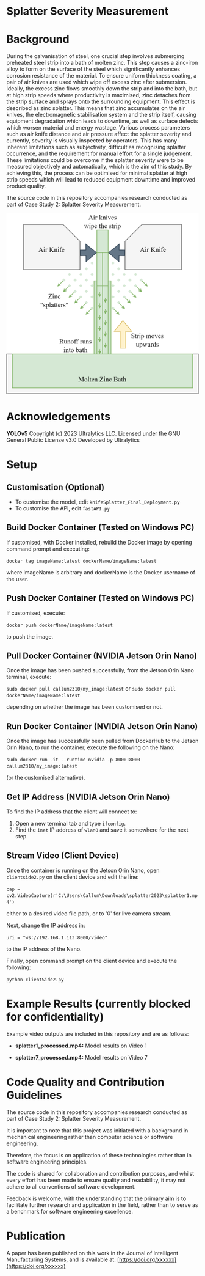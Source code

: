 

# Splatter Severity Measurement



# Background
During the galvanisation of steel, one crucial step involves submerging preheated steel strip into a bath of molten zinc. This step causes a zinc-iron alloy to form on the surface of the steel which significantly enhances corrosion resistance of the material. To ensure uniform thickness coating, a pair of air knives are used which wipe off excess zinc after submersion. Ideally, the excess zinc flows smoothly down the strip and into the bath, but at high strip speeds where productivity is maximised, zinc detaches from the strip surface and sprays onto the surrounding equipment. This effect is described as zinc splatter. This means that zinc accumulates on the air knives, the electromagnetic stabilisation system and the strip itself, causing equipment degradation which leads to downtime, as well as surface defects which worsen material and energy wastage. Various process parameters such as air knife distance and air pressure affect the splatter severity and currently, severity is visually inspected by operators. This has many inherent limitations such as subjectivity, difficulties recognising splatter occurrence, and the requirement for manual effort for a single judgement. These limitations could be overcome if the splatter severity were to be measured objectively and automatically, which is the aim of this study. By achieving this, the process can be optimised for minimal splatter at high strip speeds which will lead to reduced equipment downtime and improved product quality.

The source code in this repository accompanies research conducted as part of Case Study 2: Splatter Severity Measurement.

![Splatter Study Schematic](splatterDiagram.png)

# Acknowledgements

**YOLOv5**
Copyright (c) 2023 Ultralytics LLC. 
Licensed under the GNU General Public License v3.0 
Developed by Ultralytics

# Setup
## Customisation (Optional)

 - To customise the model, edit ```knifeSplatter_Final_Deployment.py ```
 - To customise the API, edit ```fastAPI.py```

## Build Docker Container (Tested on Windows PC)
If customised, with Docker installed, rebuild the Docker image by opening command prompt and executing:

```docker tag imageName:latest dockerName/imageName:latest```

where imageName is arbitrary and dockerName is the Docker username of the user.
## Push Docker Container (Tested on Windows PC)

If customised, execute:

```docker push dockerName/imageName:latest```

to push the image.

## Pull Docker Container (NVIDIA Jetson Orin Nano)

Once the image has been pushed successfully, from the Jetson Orin Nano terminal, execute:

```sudo docker pull callum2310/my_image:latest``` or ```sudo docker pull dockerName/imageName:latest```
   
depending on whether the image has been customised or not.
## Run Docker Container (NVIDIA Jetson Orin Nano)

Once the image has successfully been pulled from DockerHub to the Jetson Orin Nano, to run the container, execute the following on the Nano:

```sudo docker run -it --runtime nvidia -p 8000:8000 callum2310/my_image:latest``` 

(or the customised alternative).

## Get IP  Address (NVIDIA Jetson Orin Nano)
To find the IP address that the client will connect to:

 1. Open a new terminal tab and type ```ifconfig```. 
 2. Find the ```inet``` IP address of ```wlan0``` and save it somewhere for the next step.

## Stream Video (Client Device)

Once the container is running on the Jetson Orin Nano, open ```clientside2.py``` on the client device and edit the line:

```cap = cv2.VideoCapture(r'C:\Users\Callum\Downloads\splatter2023\splatter1.mp4')``` 

either to a desired video file path, or to '0' for live camera stream.


Next, change the IP address in:

```uri = "ws://192.168.1.113:8000/video"``` 

to the IP address of the Nano.

Finally, open command prompt on the client device and execute the following:

```python clientSide2.py```

# Example Results (currently blocked for confidentiality)

Example video outputs are included in this repository and are as follows:

 - **splatter1_processed.mp4:** Model results on Video 1
 
 - **splatter7_processed.mp4:** Model results on Video 7
 

# Code Quality and Contribution Guidelines
The source code in this repository accompanies research conducted as part of Case Study 2: Splatter Severity Measurement. 

It is important to note that this project was initiated with a background in mechanical engineering rather than computer science or software engineering. 

Therefore, the focus is on application of these technologies rather than in software engineering principles. 

The code is shared for collaboration and contribution purposes, and whilst every effort has been made to ensure quality and readability, it may not adhere to all conventions of software development. 

Feedback is welcome, with the understanding that the primary aim is to facilitate further research and application in the field, 
rather than to serve as a benchmark for software engineering excellence. 

# Publication

A paper has been published on this work in the Journal of Intelligent Manufacturing Systems, and is available at: [https://doi.org/xxxxxx](https://doi.org/xxxxxx)

